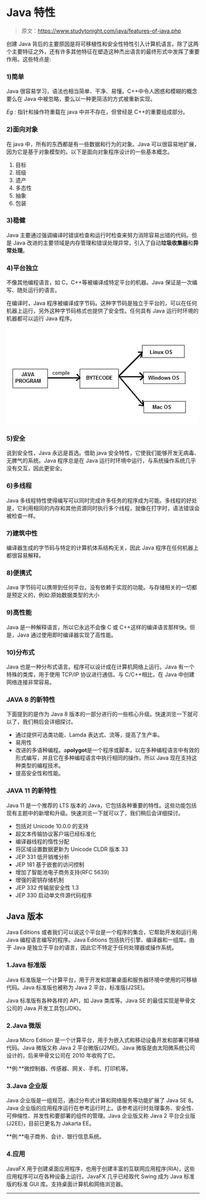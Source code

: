 # Java 特性

> 原文：<https://www.studytonight.com/java/features-of-java.php>

创建 Java 背后的主要原因是将可移植性和安全性特性引入计算机语言。除了这两个主要特征之外，还有许多其他特征在塑造这种杰出语言的最终形式中发挥了重要作用。这些特点是:

### 1)简单

Java 很容易学习，语法也相当简单、干净、易懂。C++中令人困惑和模糊的概念要么在 Java 中被忽略，要么以一种更简洁的方式被重新实现。

*Eg :* 指针和操作符重载在 java 中并不存在，但曾经是 C++的重要组成部分。

### 2)面向对象

在 java 中，所有的东西都是有一些数据和行为的对象。Java 可以很容易地扩展，因为它是基于对象模型的。以下是面向对象程序设计的一些基本概念。

1.  目标
2.  班级
3.  遗产
4.  多态性
5.  抽象
6.  包装

### 3)稳健

Java 主要通过强调编译时错误检查和运行时检查来努力消除容易出错的代码。但是 Java 改进的主要领域是内存管理和错误处理异常，引入了自动**垃圾收集器**和**异常处理**。

### 4)平台独立

不像其他编程语言，如 C，C++等被编译成特定平台的机器。Java 保证是一次编写、随处运行的语言。

在编译时，Java 程序被编译成字节码。这种字节码是独立于平台的，可以在任何机器上运行，另外这种字节码格式也提供了安全性。任何具有 Java 运行时环境的机器都可以运行 Java 程序。

![Java is platform Independent Language](img/c8b1abf0e327a568bb9b4ba304a7076b.png)

### 5)安全

说到安全性，Java 永远是首选。借助 java 安全特性，它使我们能够开发无病毒、无脾气的系统。Java 程序总是在 Java 运行时环境中运行，与系统操作系统几乎没有交互，因此更安全。

### 6)多线程

Java 多线程特性使得编写可以同时完成许多任务的程序成为可能。多线程的好处是，它利用相同的内存和其他资源同时执行多个线程，就像在打字时，语法错误会被检查一样。

### 7)建筑中性

编译器生成的字节码与特定的计算机体系结构无关，因此 Java 程序在任何机器上都很容易解释。

### 8)便携式

Java 字节码可以携带到任何平台。没有依赖于实现的功能。与存储相关的一切都是预定义的，例如:原始数据类型的大小

### 9)高性能

Java 是一种解释语言，所以它永远不会像 C 或 C++这样的编译语言那样快。但是，Java 通过使用即时编译器实现了高性能。

### 10)分布式

Java 也是一种分布式语言。程序可以设计成在计算机网络上运行。Java 有一个特殊的类库，用于使用 TCP/IP 协议进行通信。与 C/C++相比，在 Java 中创建网络连接非常容易。

### JAVA 8 的新特性

下面提到的是作为 Java 8 版本的一部分进行的一些核心升级。快速浏览一下就可以了，我们稍后会详细探讨。

*   通过提供可选类功能、Lamda 表达式、流等，提高了生产率。
*   易用性
*   改进的多语种编程。a**polygot**是一个程序或脚本，以在多种编程语言中有效的形式编写，并且它在多种编程语言中执行相同的操作。所以 Java 现在支持这种类型的编程技术。
*   提高安全性和性能。

### JAVA 11 的新特性

Java 11 是一个推荐的 LTS 版本的 Java，它包括各种重要的特性。这些功能包括现有主题中的新增和升级。快速浏览一下就可以了，我们稍后会详细探讨。

*   包括对 Unicode 10.0.0 的支持
*   超文本传输协议客户端已经标准化
*   编译器线程的惰性分配
*   将区域设置数据更新为 Unicode CLDR 版本 33
*   JEP 331 低开销堆分析
*   JEP 181 基于嵌套的访问控制
*   增加了智能池电子商务支持(RFC 5639)
*   增强的密钥存储机制
*   JEP 332 传输层安全性 1.3
*   JEP 330 启动单文件源代码程序

## Java 版本

Java Editions 或者我们可以说这个平台是一个程序的集合，它帮助开发和运行用 Java 编程语言编写的程序。Java Editions 包括执行引擎、编译器和一组库。由于 Java 是独立于平台的语言，因此它不特定于任何处理器或操作系统。

### 1.Java 标准版

Java 标准版是一个计算平台，用于开发和部署桌面和服务器环境中使用的可移植代码。Java 标准版也被称为 Java 2 平台，标准版(J2SE)。

Java 标准版有各种各样的 API，如 Java 类库等。Java SE 的最佳实现是甲骨文公司的 Java 开发工具包(JDK)。

### 2.Java 微版

Java Micro Edition 是一个计算平台，用于为嵌入式和移动设备开发和部署可移植代码。Java 微版又称 Java 2 平台微版(J2ME)。Java 微版是由太阳微系统公司设计的，后来甲骨文公司在 2010 年收购了它。

**例:**微控制器、传感器、网关、手机、打印机等。

### 3.Java 企业版

Java 企业版是一组规范，通过分布式计算和网络服务等功能扩展了 Java SE 8。Java 企业版的应用程序运行在参考运行时上。该参考运行时处理事务、安全性、可伸缩性、并发性和要部署的组件的管理。Java 企业版又称 Java 2 平台企业版(J2EE)，目前已更名为 Jakarta EE。

**例:**电子商务、会计、银行信息系统。

### 4.应用

JavaFX 用于创建桌面应用程序，也用于创建丰富的互联网应用程序(RIA)，这些应用程序可以在各种设备上运行。JavaFX 几乎已经取代 Swing 成为 Java 标准版的标准 GUI 库。支持桌面计算机和网络浏览器。

* * *